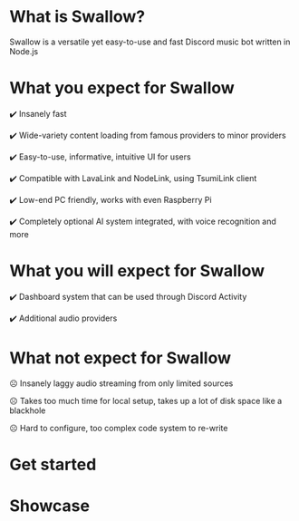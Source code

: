 # What is Swallow?
Swallow is a versatile yet easy-to-use and fast Discord music bot written in Node.js

# What you expect for Swallow
✔️ Insanely fast

✔️ Wide-variety content loading from famous providers to minor providers

✔️ Easy-to-use, informative, intuitive UI for users

✔️ Compatible with LavaLink and NodeLink, using TsumiLink client

✔️ Low-end PC friendly, works with even Raspberry Pi

✔️ Completely optional AI system integrated, with voice recognition and more

# What you will expect for Swallow
✔️ Dashboard system that can be used through Discord Activity

✔️ Additional audio providers

# What not expect for Swallow
☹ Insanely laggy audio streaming from only limited sources

☹ Takes too much time for local setup, takes up a lot of disk space like a blackhole

☹ Hard to configure, too complex code system to re-write

# Get started

# Showcase
